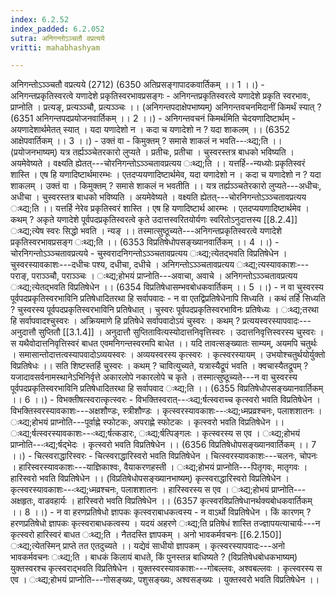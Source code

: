 ```yaml
---
index: 6.2.52
index_padded: 6.2.052
sutra: अनिगन्तोऽञ्चतौ वप्रत्यये
vritti: mahabhashyam

---
```

 अनिगन्तोऽञ्ञ्चतौ वप्रत्यये (2712) (6350 अतिप्रसङ्गापादकवार्तिकम् ।। 1 ।।) - अनिगन्तप्रकृतिस्वरत्वे यणादेशे प्रकृतिस्वरभावप्रसङ्गः - अनिगन्तप्रकृतिस्वरत्वे यणादेशे प्रकृति स्वरभावः, प्राप्नोति । प्रत्यङ्, प्रत्यञ्ञ्चौ, प्रत्यञ्ञ्चः ।। (अनिगन्तपदाक्षेपभाष्यम्) अनिगन्तवचनमिदानीं किमर्थं स्यात् ? (6351 अनिगन्तपदप्रयोजनवार्तिकम् ।। 2 ।।) - अनिगन्तवचनं किमर्थमिति चेदयणादिष्टार्थम् - अयणादेशार्थमेतत् स्यात् । यदा यणादेशो न । कदा च यणादेशो न ? यदा शाकलम् ।। (6352 आक्षेपवार्तिकम् ।। 3 ।।) - उक्तं वा - किमुक्तम् ? समासे शाकलं न भवति---ःथ्द्य;ति ।। (प्रयोजनभाष्यम्) यत्र तर्ह्यञ्ञ्चेतरकारो लुप्यते । प्रतीचः, प्रतीचा । चुस्वरस्तत्र बाधको भविष्यति । अयमेवेष्यते । वक्ष्यति ह्येतत्---चोरनिगन्तोऽञ्ञ्चतावप्रत्यय ःथ्द्य;ति ।। यत्तर्हि--न्यध्योः प्रकृतिस्वरं शास्ति । एष हि यणादिष्टार्थमारम्भः । एतदप्ययणादिष्टार्थमेव, यदा यणादेशो न । कदा च यणादेशो न ? यदा शाकलम् । उक्तं वा । किमुक्तम् ? समासे शाकलं न भवतीति ।। यत्र तर्ह्यञ्ञ्चतेरकारो लुप्यते---अधीचः, अधीचा । चुस्वरस्तत्र बाधको भविष्यति । अयमेवेष्यते । वक्ष्यति ह्येतत्---चोरनिगन्तोऽञ्ञ्चतावप्रत्यय ःथ्द्य;ति ।। यत्तर्हि नेरेव प्रकृतिस्वरं शास्ति । एष हि यणादिष्टार्थ आरम्भः । एतदप्ययणादिष्टार्थमेव । कथम् ? अकृते यणादेशे पूर्वपदप्रकृतिस्वरत्वे कृते उदात्तस्वरितयोर्यणः स्वरितोऽनुदात्तस्य [[8.2.4]] ःथ्द्य;त्येष स्वरः सिद्धो भवति । न्यङ् ।। तस्मात्सुष्ठूच्यते---अनिगन्तप्रकृतिस्वरत्वे यणादेशे प्रकृतिस्वरभावप्रसङ्ग ःथ्द्य;ति ।। (6353 विप्रतिषेधोपसङ्ख्यानवार्तिकम् ।। 4 ।।) - चोरनिगन्तोऽञ्ञ्चतावप्रत्यये - चुस्वरादनिगन्तोऽञ्ञ्चतावप्रत्यय ःथ्द्य;त्येतद्भवति विप्रतिषेधेन । चुस्वरस्यावकाशः---दधीचः पश्य, दधीचा, दधीचे । अनिगन्तोऽञ्ञ्चतावप्रत्यय ःथ्द्य;त्यस्यावकाशः---पराङ्, पराञ्ञ्चौ, पराञ्ञ्चः । ःथ्द्य;होभयं प्राप्नोति---अवाचा, अवाचे । अनिगन्तोऽञ्ञ्चतावप्रत्यय ःथ्द्य;त्येतद्भवति विप्रतिषेधेन ।। (6354 विप्रतिषेधासम्भवबोधकवार्तिकम् ।। 5 ।।) - न वा चुस्वरस्य पूर्वपदप्रकृतिस्वरभाविनि प्रतिषेधादितरथा हि सर्वापवादः - न वा एतद्विप्रतिषेधेनापि सिध्यति । कथं तर्हि सिध्यति ? चुस्वरस्य पूर्वपदप्रकृतिस्वरभाविनि प्रतिषेधात् । चुस्वरः पूर्वपदप्रकृतिस्वरभाविनः प्रतिषेध्यः । ःथ्द्य;तरथा हि सर्वापवादश्चुस्वरः । अक्रियमाणे हि प्रतिषेधे सर्वापवादोऽयं चुस्वरः । कथम् ? प्रत्ययस्वरस्यापवादः---अनुदात्तौ सुप्तितौ [[3.1.4]] । अनुदात्तौ सुप्तितावित्यस्योदात्तनिवृत्तिस्वरः । उदात्तनिवृत्तिस्वरस्य चुस्वरः । स यथैवोदात्तनिवृत्तिस्वरं बाधत एवमनिगन्तस्वरमपि बाधेत ।। यदि तावत्सङ्ख्यातः साम्यम्, अयमपि चतुर्थः । समासान्तोदात्तत्वस्यापवादोऽव्ययस्वरः । अव्ययस्वरस्य कृत्स्वरः । कृत्स्वरस्यायम् । उभयोश्चतुर्थयोर्युक्तो विप्रतिषेधः ।। सति शिष्टस्तर्हि चुस्वरः । कथम् ? चावित्युच्यते, यत्रास्यैद्रूपं भवति । क्वचास्यैतद्रूपम् ? यजादावसर्वनामस्थानेऽभिनिर्वृत्ते अकारलोपे नकारलोपे च कृते । तस्मात्सुष्ठूच्यते---न वा चुस्वरस्य पूर्वपदप्रकृतिस्वरभाविनि प्रतिषेधादितरथा हि सर्वापवाद ःथ्द्य;ति ।। (6355 विप्रतिषेधोपसङ्ख्यानवार्तिकम् ।। 6 ।।) - विभक्तीषत्स्वरात्कृत्स्वरः - विभक्तिस्वरात्---ःथ्द्य;र्षत्स्वराच्च कृत्स्वरो भवति विप्रतिषेधेन । विभक्तिस्वरस्यावकाशः---अक्षशौण्डः, स्त्रीशौण्डः । कृत्स्वरस्यावकाशः---ःथ्द्य;ध्मप्रव्रश्चनः, पलाशशातनः । ःथ्द्य;होभयं प्राप्नोति---पूर्वाह्णे स्फोटकः, अपराह्णे स्फोटकः । कृत्स्वरो भवति विप्रतिषेधेन ।। ःथ्द्य;र्षत्स्वरस्यावकाशः---ःथ्द्य;र्षत्कडारः, ःथ्द्य;र्षत्पिङ्गलः । कृत्स्वरस्य स एव । ःथ्द्य;होभयं प्राप्नोति---ःथ्द्य;र्षद्भेदः । कृत्स्वरो भवति विप्रतिषेधेन ।। (6356 विप्रतिषेधोपसङ्ख्यानवार्तिकम् ।। 7 ।।) - चित्स्वराद्धारिस्वरः - चित्स्वराद्धारिस्वरो भवति विप्रतिषेधेन । चित्स्वरस्यावकाशः---चलनः, चोपनः । हारिस्वरस्यावकाशः---याज्ञिकाश्वः, वैयाकरणहस्ती । ःथ्द्य;होभयं प्राप्नोति---पितृगवः, मातृगवः । हारिस्वरो भवति विप्रतिषेधेन ।। (विप्रतिषेधोपसङ्ख्यानभाष्यम्) कृत्स्वराद्धारिस्वरो विप्रतिषेधेन । कृत्स्वरस्यावकाशः---ःथ्द्य;ध्मव्रश्चनः, पलाशशातनः । हारिस्वरस्य स एव । ःथ्द्य;होभयं प्राप्नोति---अक्षहृतः, वाडवहार्यः । हारिस्वरो भवति विप्रतिषेधेन ।। (6357 कृत्स्वरविप्रतिषेधानर्थक्यबोधकवार्तिकम् ।। 8 ।।) - न वा हरणप्रतिषेधो ज्ञापकः कृत्स्वराबाधकत्वस्य - न वाऽर्थो विप्रतिषेधेन । किं कारणम् ? हरणप्रतिषेधो ज्ञापकः कृत्स्वराबाधकत्वस्य । यदयं अहरणे ःथ्द्य;ति प्रतिषेधं शास्ति तज्ज्ञापयत्याचार्यः---न कृत्स्वरो हारिस्वरं बाधत ःथ्द्य;ति । नैतदस्ति ज्ञापकम् । अनो भावकर्मवचनः [[6.2.150]] ःथ्द्य;त्येतस्मिन् प्राप्ते तत एतदुच्यते ।। यद्येवं साधीयो ज्ञापकम् । कृत्स्वरस्यापवादः---अनो भावकर्मवचनः ःथ्द्य;ति । बाधकं किलायं बाधते, किं पुनस्तन्न बाधिष्यते ? (विप्रतिषेधबोधकभाष्यम्) युक्तस्वरश्च कृत्स्वराद्भवति विप्रतिषेधेन । युक्तस्वरस्यावकाशः---गोबल्लवः, अश्वबल्लवः । कृत्स्वरस्य स एव । ःथ्द्य;होभयं प्राप्नोति---गोसङ्ख्यः, पशुसङ्ख्यः, अश्वसङ्ख्यः । युक्तस्वरो भवति विप्रतिषेधेन ।। 